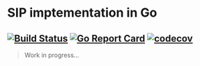 # SIP imptementation in Go

[![Build Status](https://travis-ci.org/staskobzar/gosip.svg?branch=master)](https://travis-ci.org/staskobzar/gosip)
[![Go Report Card](https://goreportcard.com/badge/github.com/staskobzar/gosip)](https://goreportcard.com/report/github.com/staskobzar/gosip)
[![codecov](https://codecov.io/gh/staskobzar/gosip/branch/master/graph/badge.svg)](https://codecov.io/gh/staskobzar/gosip)
---
> Work in progress...
